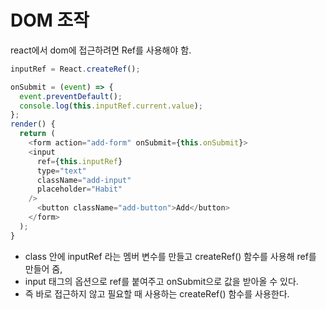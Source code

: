 # DOM 조작

react에서 dom에 접근하려면 Ref를 사용해야 함.

```javascript
inputRef = React.createRef();

onSubmit = (event) => {
  event.preventDefault();
  console.log(this.inputRef.current.value);
};
render() {
  return (
    <form action="add-form" onSubmit={this.onSubmit}>
    <input
      ref={this.inputRef}
      type="text"
      className="add-input"
      placeholder="Habit"
    />
      <button className="add-button">Add</button>
    </form>
  );
}
```

- class 안에 inputRef 라는 멤버 변수를 만들고 createRef() 함수를 사용해 ref를 만들어 줌,
- input 태그의 옵션으로 ref를 붙여주고 onSubmit으로 값을 받아올 수 있다.
- 즉 바로 접근하지 않고 필요할 때 사용하는 createRef() 함수를 사용한다.